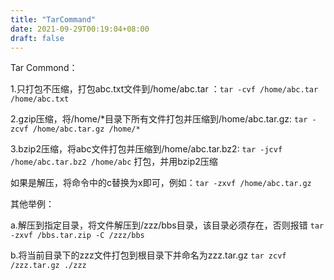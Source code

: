 ```yaml
---
title: "TarCommand"
date: 2021-09-29T00:19:04+08:00
draft: false
---
```


Tar Commond：

1.只打包不压缩，打包abc.txt文件到/home/abc.tar ：`tar -cvf /home/abc.tar /home/abc.txt` 

2.gzip压缩，将/home/*目录下所有文件打包并压缩到/home/abc.tar.gz: `tar -zcvf /home/abc.tar.gz /home/*`

3.bzip2压缩，将abc文件打包并压缩到/home/abc.tar.bz2: `tar -jcvf /home/abc.tar.bz2 /home/abc` 打包，并用bzip2压缩

如果是解压，将命令中的c替换为x即可，例如：`tar -zxvf /home/abc.tar.gz`


其他举例：

a.解压到指定目录，将文件解压到/zzz/bbs目录，该目录必须存在，否则报错 `tar -zxvf /bbs.tar.zip -C /zzz/bbs` 

b.将当前目录下的zzz文件打包到根目录下并命名为zzz.tar.gz `tar zcvf /zzz.tar.gz ./zzz`